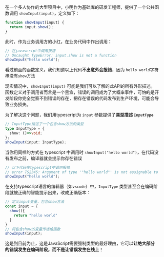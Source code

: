 在一个多人协作的大型项目中，小明作为基础库的研发工程师，提供了一个公共函数调用 `showInput(input)`，定义如下：

```javascript
function showInput(input) {
  return input.show();
}
```

此时，作为业务调用方的小红，在业务代码中作出调用：

```javascript
// 在javascript中调用报错
// Uncaught TypeError: input.show is not a function
showInput("hello world");
```

看过前面的函数定义，我们知道以上代码**不出意外会报错**，因为 `hello world`字符串没有`show`方法


现实情况中，`showInput(input)` 可能是我们可以了解的此API的所有外形描述。函数定义对于调用者而言是一个黑盒，错误的调用成为了大概率事件，可怕的是开发阶段你完全觉察不到错误的存在，把存在错误的代码发布到生产环境，可能会导致业务损失。

为了解决这个问题，我们用typescript为 `input` 参数提供了**类型描述 `InputType`**

```typescript
// InputType描述了一个包含show方法的类型
type InputType = {
  show: ()=>void;
};
showInput(input: InputType);
```

当你用同样的方式在 typescript 中调用时 `showInput("hello world")`，在代码没有发布之前，编译器就会提示你存在错误

```typescript
// 以下代码在typescript中调用报错
// error TS2345: Argument of type '"hello world"' is not assignable to parameter of type 'InputType'.
showInput("hello world");
```

在支持typescript语言的编辑器（如`vscode`）中，`InputType` 类型甚至会在编码阶段就被正确的智能提示出来，改成正确版本：

```typescript
// 定义input变量，包含show方法
const input = {
  show(){
    return "hello world"
  }
}
// 将包含show的变量传递给函数
showInput(input);
```

这是到目前为止，这是JavaScript需要强制类型的最好理由，它可以**让绝大部分的错误发生在编码阶段，而不是让错误发生在线上**！

